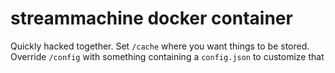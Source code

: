 # streammachine docker container

Quickly hacked together. Set `/cache` where you want things to be stored. Override `/config` with something containing a `config.json` to customize that